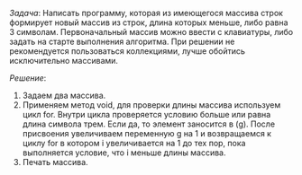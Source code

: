 *Задача*: Написать программу, которая из имеющегося массива строк формирует новый массив из строк, длина которых меньше, либо равна 3 символам. Первоначальный массив можно ввести с клавиатуры, либо задать на старте выполнения алгоритма. При решении не рекомендуется пользоваться коллекциями, лучше обойтись исключительно массивами.

*Решение*:
1. Задаем два массива.
2. Применяем метод void, для проверки длины массива используем цикл for.
Внутри цикла проверяется условию больше или равна длина символа трем. 
Если да, то элемент заносится в (g). 
После присвоения увеличиваем переменную g на 1 и возвращаемся к циклу for в котором i увеличивается на 1 до тех пор, пока выполняется условие, что i меньше длины массива.
3. Печать массива.